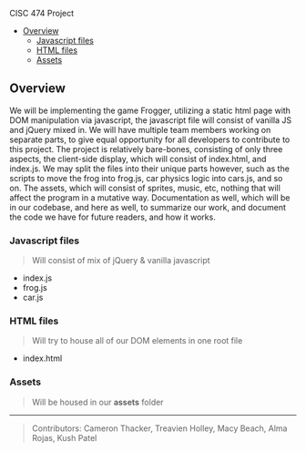 CISC 474 Project

- [Overview](#overview)
  - [Javascript files](#javascript-files)
  - [HTML files](#html-files)
  - [Assets](#assets)

## Overview

We will be implementing the game Frogger, utilizing a static html page with DOM manipulation via javascript, the javascript file will consist of vanilla JS and jQuery mixed in. We will have multiple team members working on separate parts, to give equal opportunity for all developers to contribute to this project. The project is relatively bare-bones, consisting of only three aspects, the client-side display, which will consist of index.html, and index.js. We may split the files into their unique parts however, such as the scripts to move the frog into frog.js, car physics logic into cars.js, and so on. The assets, which will consist of sprites, music, etc, nothing that will affect the program in a mutative way. Documentation as well, which will be in our codebase, and here as well, to summarize our work, and document the code we have for future readers, and how it works.

### Javascript files

> Will consist of mix of jQuery & vanilla javascript

-   index.js
-   frog.js
-   car.js

### HTML files

> Will try to house all of our DOM elements in one root file

-   index.html

### Assets

> Will be housed in our **assets** folder

---

> Contributors: Cameron Thacker, Treavien Holley, Macy Beach, Alma Rojas, Kush Patel

